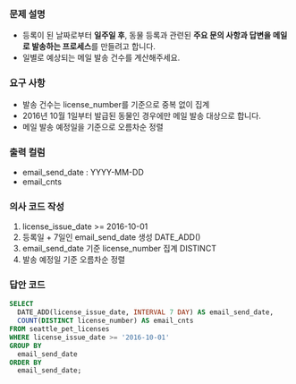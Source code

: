 ### 문제 설명
- 등록이 된 날짜로부터 **일주일 후**, 동물 등록과 관련된 **주요 문의 사항과 답변을 메일로 발송하는 프로세스**를 만들려고 합니다.
- 일별로 예상되는 메일 발송 건수를 계산해주세요. 
  
### 요구 사항
- 발송 건수는 license_number를 기준으로 중복 없이 집계
- 2016년 10월 1일부터 발급된 동물인 경우에만 메일 발송 대상으로 합니다.
- 메일 발송 예정일을 기준으로 오름차순 정렬

### 출력 컬럼
- email_send_date : YYYY-MM-DD
- email_cnts

### 의사 코드 작성
1. license_issue_date >= 2016-10-01
2. 등록일 + 7일인 email_send_date 생성 DATE_ADD()
3. email_send_date 기준 license_number 집계 DISTINCT
4. 발송 예정일 기준 오름차순 정렬

### 답안 코드
```sql
SELECT
  DATE_ADD(license_issue_date, INTERVAL 7 DAY) AS email_send_date,
  COUNT(DISTINCT license_number) AS email_cnts
FROM seattle_pet_licenses
WHERE license_issue_date >= '2016-10-01'
GROUP BY
  email_send_date
ORDER BY
  email_send_date;
```